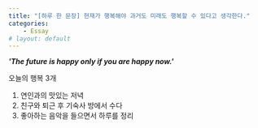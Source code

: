 ```yaml
---
title: "[하루 한 문장] 현재가 행복해야 과거도 미래도 행복할 수 있다고 생각한다."
categories:
    - Essay
# layout: default
---
```

***'The future is happy only if you are happy now.'***

오늘의 행복 3개

1. 연인과의 맛있는 저녁
2. 친구와 퇴근 후 기숙사 방에서 수다
3. 좋아하는 음악을 들으면서 하루를 정리